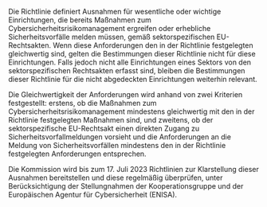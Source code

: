 Die Richtlinie definiert Ausnahmen für wesentliche oder wichtige Einrichtungen, die bereits Maßnahmen zum Cybersicherheitsrisikomanagement ergreifen oder erhebliche Sicherheitsvorfälle melden müssen, gemäß sektorspezifischen EU-Rechtsakten. Wenn diese Anforderungen den in der Richtlinie festgelegten gleichwertig sind, gelten die Bestimmungen dieser Richtlinie nicht für diese Einrichtungen. Falls jedoch nicht alle Einrichtungen eines Sektors von den sektorspezifischen Rechtsakten erfasst sind, bleiben die Bestimmungen dieser Richtlinie für die nicht abgedeckten Einrichtungen weiterhin relevant.

Die Gleichwertigkeit der Anforderungen wird anhand von zwei Kriterien festgestellt: erstens, ob die Maßnahmen zum Cybersicherheitsrisikomanagement mindestens gleichwertig mit den in der Richtlinie festgelegten Maßnahmen sind, und zweitens, ob der sektorspezifische EU-Rechtsakt einen direkten Zugang zu Sicherheitsvorfallmeldungen vorsieht und die Anforderungen an die Meldung von Sicherheitsvorfällen mindestens den in der Richtlinie festgelegten Anforderungen entsprechen.

Die Kommission wird bis zum 17. Juli 2023 Richtlinien zur Klarstellung dieser Ausnahmen bereitstellen und diese regelmäßig überprüfen, unter Berücksichtigung der Stellungnahmen der Kooperationsgruppe und der Europäischen Agentur für Cybersicherheit (ENISA).
